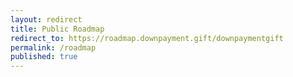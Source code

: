 ```yaml
---
layout: redirect
title: Public Roadmap
redirect_to: https://roadmap.downpayment.gift/downpaymentgift
permalink: /roadmap
published: true
---
```


